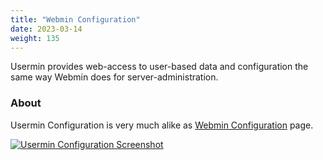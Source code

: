 ```yaml
---
title: "Webmin Configuration"
date: 2023-03-14
weight: 135
---
```


Usermin provides web-access to user-based data and configuration the same way Webmin does for server-administration.

### About
Usermin Configuration is very much alike as [Webmin Configuration](/docs/modules/webmin-configuration) page.

[![](/images/docs/screenshots/modules/light/usermin-configuration.png "Usermin Configuration Screenshot")](/images/docs/screenshots/modules/light/usermin-configuration.png)

